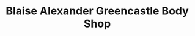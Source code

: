 ---
title: "Blaise Alexander Greencastle Body Shop"
url: /greencastle/blaise-alexander-greencastle-body-shop/
shop: car repair
---